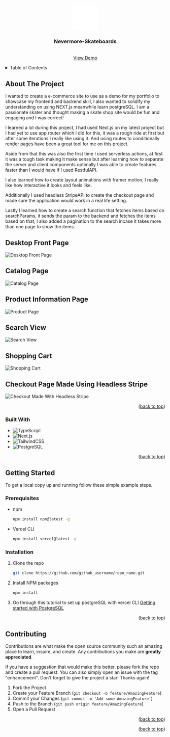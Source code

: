 <a name="readme-top"></a>

<!-- PROJECT LOGO -->
<br />
<div align="center">
  <a href="https://github.com/HamzaAhmedSheikh/Nevermore-Skateboards">
    <img src="public/ravenWhite.svg" alt="Logo" width="80" height="80">
  </a>

<h3 align="center">Nevermore-Skateboards</h3>

  <p align="center">
    <br />
    <a href="https://nevermore-skateboards.vercel.app/?pageCount=1">View Demo</a>
  </p>
</div>

<!-- TABLE OF CONTENTS -->
<details>
  <summary>Table of Contents</summary>
  <ol>
    <li>
      <a href="#about-the-project">About The Project</a>
      <ul>
        <li><a href="#built-with">Built With</a></li>
      </ul>
    </li>
    <li>
      <a href="#getting-started">Getting Started</a>
      <ul>
        <li><a href="#prerequisites">Prerequisites</a></li>
        <li><a href="#installation">Installation</a></li>
      </ul>
    </li>
    <li><a href="#contributing">Contributing</a></li>
    <li><a href="#contact">Contact</a></li>
  </ol>
</details>

<!-- ABOUT THE PROJECT -->

## About The Project

I wanted to create a e-commerce site to use as a demo for my portfolio to showcase my frontend and backend skill, I also wanted to solidify my understanding on using NEXT.js meanwhile learn postgreSQL. I am a passionate skater and thought making a skate shop site would be fun and engaging and I was correct!

I learned a lot during this project, I had used Next.js on my latest project but I had yet to use app router which I did for this, it was a rough ride at first but after some iterations I really like using it. And using routes to conditionally render pages have been a great tool for me on this project.

Aside from that this was also the first time I used serverless actions, at first it was a tough task making it make sense but after learning how to separate the server and client components optimally I was able to create features faster than I would have if I used RestfulAPI.

I also learned how to create layout animations with framer motion, I really like how interactive it looks and feels like.

Additionally I used headless StripeAPI to create the checkout page and made sure the application would work in a real life setting.

Lastly I learned how to create a search function that fetches items based on searchParams, it sends the param to the backend and fetches the items based on that, I also added a pagination to the search incase it takes more than one page to show the items.

<h2>Desktop Front Page</h2>
<img src="https://i.imgur.com/jOWTs9N.jpeg" alt="Desktop Front Page">

<h2>Catalog Page</h2>
<img src="https://i.imgur.com/BoM54QU.png" alt="Catalog Page">

<h2>Product Information Page</h2>
<img src="https://i.imgur.com/44PeaIH.png" alt="Product Page">

<h2>Search View</h2>
<img src="https://i.imgur.com/9ir5KUd.png" alt="Search View">

<h2>Shopping Cart</h2>
<img src="https://i.imgur.com/hAbN850.png" alt="Shopping Cart">

<h2>Checkout Page Made Using Headless Stripe</h2>
<img src="https://i.imgur.com/4SPACwg.png" alt="Checkout Made With Headless Stripe">

<p align="right">(<a href="#readme-top">back to top</a>)</p>

### Built With

- ![TypeScript](https://img.shields.io/badge/typescript-%23007ACC.svg?style=for-the-badge&logo=typescript&logoColor=white)
- ![Next.js](https://img.shields.io/badge/next.js-white.svg?style=for-the-badge&logo=next.js&logoColor=black)
- ![TailwindCSS](https://img.shields.io/badge/tailwindcss-%2338B2AC.svg?style=for-the-badge&logo=tailwind-css&logoColor=white)
- ![PostgreSQL](https://img.shields.io/badge/postgresql-4169e1?style=for-the-badge&logo=postgresql&logoColor=white)

<p align="right">(<a href="#readme-top">back to top</a>)</p>

<!-- GETTING STARTED -->

## Getting Started

To get a local copy up and running follow these simple example steps.

### Prerequisites

- npm
  ```sh
  npm install npm@latest -g
  ```
- Vercel CLI
  ```sh
  npm install vercel@latest -g
  ```

### Installation

1. Clone the repo
   ```sh
   git clone https://github.com/github_username/repo_name.git
   ```
2. Install NPM packages
   ```sh
   npm install
   ```
3. Go through this tutorial to set up postgreSQL with vercel CLI [Getting started with PostgreSQL](https://vercel.com/docs/storage/vercel-postgres/quickstart)

<p align="right">(<a href="#readme-top">back to top</a>)</p>

<!-- CONTRIBUTING -->

## Contributing

Contributions are what make the open source community such an amazing place to learn, inspire, and create. Any contributions you make are **greatly appreciated**.

If you have a suggestion that would make this better, please fork the repo and create a pull request. You can also simply open an issue with the tag "enhancement".
Don't forget to give the project a star! Thanks again!

1. Fork the Project
2. Create your Feature Branch (`git checkout -b feature/AmazingFeature`)
3. Commit your Changes (`git commit -m 'Add some AmazingFeature'`)
4. Push to the Branch (`git push origin feature/AmazingFeature`)
5. Open a Pull Request

<p align="right">(<a href="#readme-top">back to top</a>)</p>

<p align="right">(<a href="#readme-top">back to top</a>)</p>
